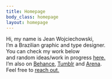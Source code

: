 ```yaml
---
title: Homepage
body_class: homepage
layout: homepage
---
```


Hi, my name is Jean Wojciechowski,<br /> I’m a Brazilian graphic and type designer.<br />You can check my work below<br />and random ideas/work in progress <a href="/wip"><u>here.</u></a><br />I’m also on <a href="{{ site.links.behance }}"><u>Behance</u></a>, <a href="{{ site.links.tumblr }}"><u>Tumblr</u></a> and <a href="{{ site.links.arena }}"><u>Arena</u></a>.<br />
Feel free to <a href="mailto:woj.jean@gmail.com"><u>reach out.</u></a>